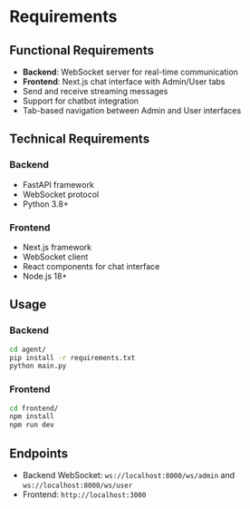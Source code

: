# Requirements

## Functional Requirements
- **Backend**: WebSocket server for real-time communication
- **Frontend**: Next.js chat interface with Admin/User tabs
- Send and receive streaming messages
- Support for chatbot integration
- Tab-based navigation between Admin and User interfaces

## Technical Requirements
### Backend
- FastAPI framework
- WebSocket protocol
- Python 3.8+

### Frontend
- Next.js framework
- WebSocket client
- React components for chat interface
- Node.js 18+

## Usage
### Backend
```bash
cd agent/
pip install -r requirements.txt
python main.py
```

### Frontend
```bash
cd frontend/
npm install
npm run dev
```

## Endpoints
- Backend WebSocket: `ws://localhost:8000/ws/admin` and `ws://localhost:8000/ws/user`
- Frontend: `http://localhost:3000`
